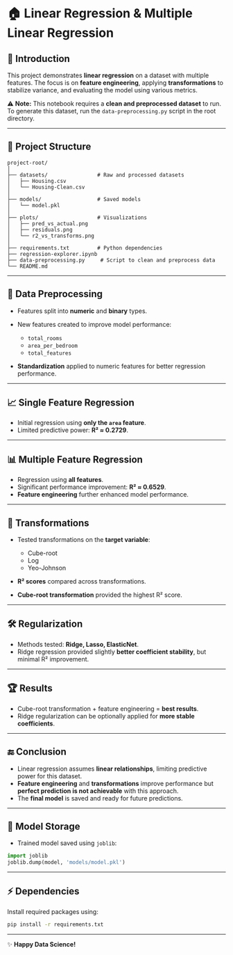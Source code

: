 # 🏠 Linear Regression & Multiple Linear Regression

## 📖 Introduction

This project demonstrates **linear regression** on a dataset with multiple features.
The focus is on **feature engineering**, applying **transformations** to stabilize variance, and evaluating the model using various metrics.

⚠️ **Note:** This notebook requires a **clean and preprocessed dataset** to run. To generate this dataset, run the `data-preprocessing.py` script in the root directory.

---

## 📂 Project Structure

```
project-root/
│
├── datasets/                # Raw and processed datasets
│   ├── Housing.csv
│   └── Housing-Clean.csv
│
├── models/                  # Saved models
│   └── model.pkl
│
├── plots/                   # Visualizations
│   ├── pred_vs_actual.png
│   ├── residuals.png
│   └── r2_vs_transforms.png
│
├── requirements.txt         # Python dependencies
├── regression-explorer.ipynb
├── data-preprocessing.py     # Script to clean and preprocess data
└── README.md
```

---

## 🧹 Data Preprocessing

* Features split into **numeric** and **binary** types.
* New features created to improve model performance:

  * `total_rooms`
  * `area_per_bedroom`
  * `total_features`
* **Standardization** applied to numeric features for better regression performance.

---

## 📈 Single Feature Regression

* Initial regression using **only the `area` feature**.
* Limited predictive power: **R² ≈ 0.2729**.

---

## 📊 Multiple Feature Regression

* Regression using **all features**.
* Significant performance improvement: **R² ≈ 0.6529**.
* **Feature engineering** further enhanced model performance.

---

## 🔄 Transformations

* Tested transformations on the **target variable**:

  * Cube-root
  * Log
  * Yeo-Johnson
* **R² scores** compared across transformations.
* **Cube-root transformation** provided the highest R² score.

---

## 🛠 Regularization

* Methods tested: **Ridge, Lasso, ElasticNet**.
* Ridge regression provided slightly **better coefficient stability**, but minimal R² improvement.

---

## 🏆 Results

* Cube-root transformation + feature engineering = **best results**.
* Ridge regularization can be optionally applied for **more stable coefficients**.

---

## 🔚 Conclusion

* Linear regression assumes **linear relationships**, limiting predictive power for this dataset.
* **Feature engineering** and **transformations** improve performance but **perfect prediction is not achievable** with this approach.
* The **final model** is saved and ready for future predictions.

---

## 💾 Model Storage

* Trained model saved using `joblib`:

```python
import joblib
joblib.dump(model, 'models/model.pkl')
```

---

## ⚡ Dependencies

Install required packages using:

```bash
pip install -r requirements.txt
```

---

✨ **Happy Data Science!**
